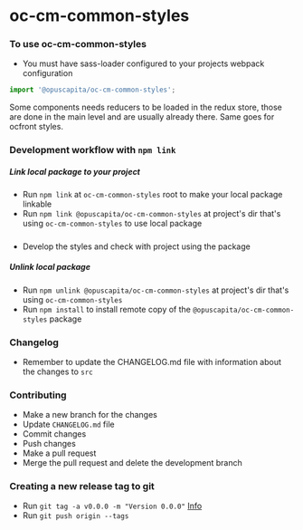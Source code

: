 # oc-cm-common-styles

### To use oc-cm-common-styles
* You must have sass-loader configured to your projects webpack configuration
```javascript
import '@opuscapita/oc-cm-common-styles';
```
Some components needs reducers to be loaded in the redux store, those are done in the main level and are usually already there. Same goes for ocfront styles.

### Development workflow with `npm link`
##### Link local package to your project
* Run `npm link` at `oc-cm-common-styles` root to make your local package linkable
* Run `npm link @opuscapita/oc-cm-common-styles` at project's dir that's using `oc-cm-common-styles` to use local package
#####
* Develop the styles and check with project using the package
##### Unlink local package
* Run `npm unlink @opuscapita/oc-cm-common-styles` at project's dir that's using `oc-cm-common-styles`
* Run `npm install` to install remote copy of the `@opuscapita/oc-cm-common-styles` package

### Changelog
* Remember to update the CHANGELOG.md file with information about the changes to `src`

### Contributing
* Make a new branch for the changes
* Update `CHANGELOG.md` file
* Commit changes
* Push changes
* Make a pull request
* Merge the pull request and delete the development branch

### Creating a new release tag to git
* Run `git tag -a v0.0.0 -m "Version 0.0.0"` [Info](https://git-scm.com/book/en/v2/Git-Basics-Tagging)
* Run `git push origin --tags`
